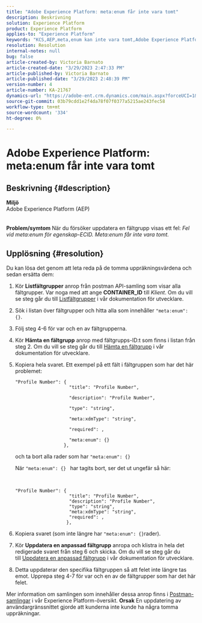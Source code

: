 ```yaml
---
title: "Adobe Experience Platform: meta:enum får inte vara tomt"
description: Beskrivning
solution: Experience Platform
product: Experience Platform
applies-to: "Experience Platform"
keywords: "KCS,AEP,meta,enum kan inte vara tomt,Adobe Experience Platform,uppdatera fältgrupper,tillfällig lösning,felsökning"
resolution: Resolution
internal-notes: null
bug: false
article-created-by: Victoria Barnato
article-created-date: "3/29/2023 2:47:33 PM"
article-published-by: Victoria Barnato
article-published-date: "3/29/2023 2:48:39 PM"
version-number: 4
article-number: KA-21767
dynamics-url: "https://adobe-ent.crm.dynamics.com/main.aspx?forceUCI=1&pagetype=entityrecord&etn=knowledgearticle&id=474378a0-40ce-ed11-b597-6045bd006268"
source-git-commit: 03b79cdd1e2f4da78f07f0377a5215ae243fec58
workflow-type: tm+mt
source-wordcount: '334'
ht-degree: 0%

---
```


# Adobe Experience Platform: meta:enum får inte vara tomt

## Beskrivning {#description}

<b>Miljö</b><br>Adobe Experience Platform (AEP)<br><br><br><b>Problem/symtom</b>
När du försöker uppdatera en fältgrupp visas ett fel: *Fel vid meta:enum för egenskap-ECID. Meta:enum får inte vara tomt.*


## Upplösning {#resolution}


Du kan lösa det genom att leta reda på de tomma uppräkningsvärdena och sedan ersätta dem:

1. Kör <b>Listfältgrupper</b> anrop från postman API-samling som visar alla fältgrupper. Var noga med att ange <b>CONTAINER_ID</b> till *Klient*. Om du vill se steg går du till [Listfältgrupper](https://developer.adobe.com/experience-platform-apis/references/schema-registry/#tag/Field-groups/operation/listFieldGroups) i vår dokumentation för utvecklare.
2. Sök i listan över fältgrupper och hitta alla som innehåller `"meta:enum": {}`.
3. Följ steg 4-6 för var och en av fältgrupperna.
4. Kör <b>Hämta en fältgrupp</b> anrop med fältgrupps-ID:t som finns i listan från steg 2. Om du vill se steg går du till [Hämta en fältgrupp](https://developer.adobe.com/experience-platform-apis/references/schema-registry/#tag/Field-groups/operation/retrieveFieldGroup) i vår dokumentation för utvecklare.
5. Kopiera hela svaret. Ett exempel på ett fält i fältgruppen som har det här problemet:




   ```clike
   "Profile Number": { 
                       "title": "Profile Number",                                     
                       "description": "Profile Number",                                    
                       "type": "string",                                     
                       "meta:xdmType": "string",                                    
                       "required": ,                                    
                       "meta:enum": {}                               
                     },
   ```



   och ta bort alla rader som har `"meta:enum": {}`



   När `"meta:enum": {} ` har tagits bort, ser det ut ungefär så här:

    

   ```clike
   "Profile Number": {
                       "title": "Profile Number",
                       "description": "Profile Number",
                       "type": "string",
                       "meta:xdmType": "string",
                       "required": ,
                      },
   ```
6. Kopiera svaret (som inte längre har `"meta:enum": {}`rader).
7. Kör <b>Uppdatera en anpassad fältgrupp</b> anropa och klistra in hela det redigerade svaret från steg 6 och skicka. Om du vill se steg går du till [Uppdatera en anpassad fältgrupp](https://developer.adobe.com/experience-platform-apis/references/schema-registry/#tag/Field-groups/operation/patchFieldGroup) i vår dokumentation för utvecklare.
8. Detta uppdaterar den specifika fältgruppen så att felet inte längre tas emot. Upprepa steg 4-7 för var och en av de fältgrupper som har det här felet.


Mer information om samlingen som innehåller dessa anrop finns i [Postman-samlingar](https://experienceleague.adobe.com/docs/experience-platform/landing/platform-apis/postman.html?lang=en#collections) i vår Experience Platform-översikt.
<b>Orsak</b>
En uppdatering av användargränssnittet gjorde att kunderna inte kunde ha några tomma uppräkningar.
